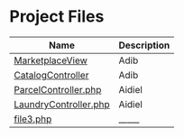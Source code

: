 # Project Files

| Name           | Description                     |
|----------------|---------------------------------|
| [MarketplaceView](resources/views/marketplace) | Adib         |
| [CatalogController](app/Http/Controllers/CatalogController.php) | Adib        |
| [ParcelController.php](app\Http\Controllers\ParcelController.php) | Aidiel        |
| [LaundryController.php](app\Http\Controllers\LaundryController.php) | Aidiel        |
| [file3.php](src/file3.php) | _____         |

